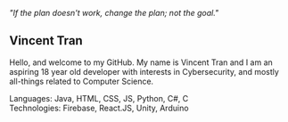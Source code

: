 <em>"If the plan doesn't work, change the plan; not the goal."</em>  
  
## Vincent Tran  
Hello, and welcome to my GitHub. My name is Vincent Tran and I am an aspiring 18 year old developer with interests in Cybersecurity, and mostly all-things related to Computer Science.  
  
Languages: Java, HTML, CSS, JS, Python, C#, C  
Technologies: Firebase, React.JS, Unity, Arduino
